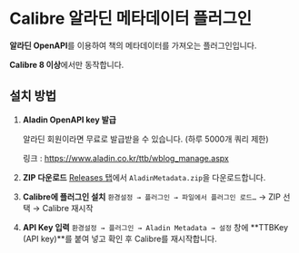 # Calibre 알라딘 메타데이터 플러그인

**알라딘 OpenAPI**를 이용하여 책의 메타데이터를 가져오는 플러그인입니다.

**Calibre 8 이상**에서만 동작합니다.

## 설치 방법

1. **Aladin OpenAPI key 발급**

   알라딘 회원이라면 무료로 발급받을 수 있습니다. (하루 5000개 쿼리 제한) 

   링크 : <https://www.aladin.co.kr/ttb/wblog_manage.aspx>

2. **ZIP 다운로드**
   [Releases 탭](/releases)에서 `AladinMetadata.zip`을 다운로드합니다.

3. **Calibre에 플러그인 설치**
   `환경설정 → 플러그인 → 파일에서 플러그인 로드…`  → ZIP 선택 → Calibre 재시작

4. **API Key 입력**
   `환경설정 → 플러그인 → Aladin Metadata → 설정` 
   창에 **TTBKey (API key)**를 붙여 넣고 확인 후 Calibre를 재시작합니다.  